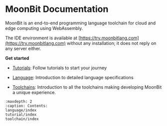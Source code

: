 # MoonBit Documentation

MoonBit is an end-to-end programming language toolchain for cloud and edge computing using WebAssembly.

The IDE environment is available at [https://try.moonbitlang.com](https://try.moonbitlang.com) without any installation; it does not reply on any server either.

**Get started**

- [Tutorials](./tutorial/index.md): Follow tutorials to start your journey

- [Language](./language/index.md): Introduction to detailed language specifications

- [Toolchains](./toolchain/index.md): Introduction to all the toolchains making developing MoonBit a unique experience.

```{toctree}
:maxdepth: 2
:caption: Contents:
language/index
tutorial/index
toolchain/index